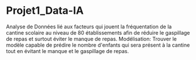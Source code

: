 # Projet1_Data-IA
Analyse de Données lié aux facteurs qui jouent la fréquentation de la cantine scolaire au niveau de 80 établissements afin de réduire le gaspillage de repas et surtout éviter le manque de repas. Modélisation: Trouver le modèle capable de prédire le nombre d'enfants qui sera présent à la cantine tout en évitant le manque et le gaspillage de repas.
